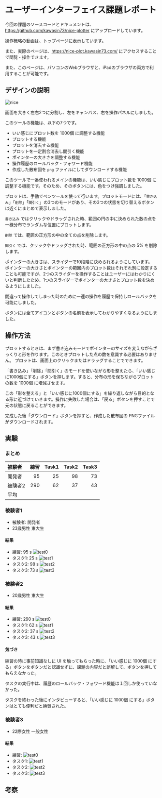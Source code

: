 # ユーザーインターフェイス課題レポート

今回の課題のソースコードとドキュメントは、https://github.com/kawasin73/nice-plotter にアップロードしています。

操作概略の動画は、トップページに表示しています。

また、実際のページは、https://nice-plot.kawasin73.com/ にアクセスすることで閲覧・操作できます。

また、このページは、パソコンのWebブラウザと、iPadのブラウザの両方で利用することが可能です。

## デザインの説明

![nice](./nice.png)

画面を大きく左右2つに分割し、左をキャンバス、右を操作パネルにしました。

このツールの機能は、以下の7つです。

- いい感じにプロット数を 1000個 に調整する機能
- プロットする機能
- プロットを消去する機能
- プロットを一定割合消去し間引く機能
- ポインターの大きさを調整する機能
- 操作履歴のロールバック・フォワード機能
- 作成した散布図を `png` ファイルにしてダウンロードする機能

このツールで一番使われるメインの機能は、いい感じにプロット数を 1000個 に調整する機能です。そのため、そのボタンには、色をつけ強調しました。

プロットは、手動でペンツールを使って行います。プロットモードには、「`書き込み`」「`削除`」「`間引く`」の3つのモードがあり、その3つの状態を切り替えるボタンは近くにまとめて表示しました。

`書き込み` ではクリックやドラッグされた時、範囲の円の中に決められた数の点を一様分布でランダムな位置にプロットします。

`削除` では、範囲の正方形の中の全ての点を削除します。

`間引く` では、クリックやドラッグされた時、範囲の正方形の中の点の 5% を削除します。

ポインターの大きさは、スライダーで10段階に決められるようにしています。
ポインターの大きさとポインターの範囲内のプロット数はそれぞれ別に設定することも可能ですが、2つのスライダーを操作することはユーザーにはわかりにくいと判断したため、1つのスライダーでポインターの大きさとプロット数を決めるようにしました。

間違って操作してしまった時のために一連の操作を履歴で保持しロールバックを可能にしました。

ボタンには全てアイコンとボタンの名前を表示してわかりやすくなるようにしました。

## 操作方法

プロットするときは、まず書き込みモードでポインターのサイズを変えながらざっくりと形を作ります。このときプロットした点の数を意識する必要はありません。
プロットは、画面上のクリックまたはドラッグすることでできます。

「書き込み」「削除」「間引く」のモードを使いながら形を整えたら、「いい感じに1000個にする」ボタンを押します。すると、分布の形を保ちながらプロットの数を 1000個 に増減させます。

この「形を整える」と「いい感じに1000個にする」を繰り返しながら目的となる形に近づけていきます。操作に失敗した場合は、「戻る」ボタンを押すことで元の状態に戻ることができます。

完成した後「ダウンロード」ボタンを押すと、作成した散布図の PNGファイル がダウンロードされます。

## 実験

### まとめ

|被験者| 練習 | Task1 | Task2 | Task3 |
|:--|--:|--:|--:|--:|
|開発者|95|25|98|73|
|被験者2|290|62|37|43|
|平均||||

### 被験者1

- 被験者: 開発者
- 23歳男性 東大生

#### 結果

- 練習: 95 s
![test0](./test1/plotter.png)
- タスク1: 25 s
![test1](./test1/plotter(1).png)
- タスク2: 98 s
![test2](./test1/plotter(2).png)
- タスク3: 73 s
![test3](./test1/plotter(3).png)

### 被験者2

- 20歳男性 東大生

#### 結果

- 練習: 290 s
![test0](./test2/plotter.png)
- タスク1: 62 s
![test1](./test2/plotter(1).png)
- タスク2: 37 s
![test2](./test2/plotter(2).png)
- タスク3: 43 s
![test3](./test2/plotter(3).png)

#### 気づき

練習の時に事前知識なしに UI を触ってもらった時に、「いい感じに 1000個 にする」ボタンをボタンだと認識せずに、課題の内容だと誤解して、ボタンを押してもらえなかった。

タスクの実行中は、履歴のロールバック・フォワード機能は１回しか使っていなかった。

タスクを終わった後にインタビューすると、「いい感じに 1000個 にする」ボタンはとても便利だと絶賛された。

### 被験者3

- 22際女性 一般女性

#### 結果

- 練習: 
![test0](./test3/plotter.png)
- タスク1: 
![test1](./test3/plotter(1).png)
- タスク2: 
![test2](./test3/plotter(2).png)
- タスク3: 
![test3](./test3/plotter(3).png)

## 考察
